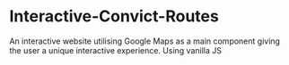 # Interactive-Convict-Routes
An interactive website utilising Google Maps as a main component giving the user a unique interactive experience. Using vanilla JS
